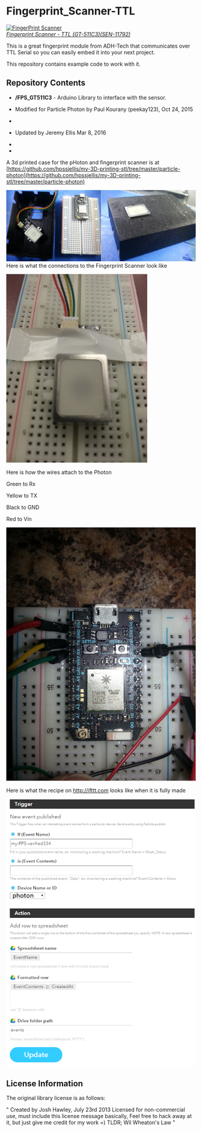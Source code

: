 Fingerprint_Scanner-TTL
=======================

[![FingerPrint Scanner](https://dlnmh9ip6v2uc.cloudfront.net/images/products/1/1/7/9/2/11792-01_medium.jpg)  
*Fingerprint Scanner - TTL (GT-511C3)(SEN-11792)*](https://www.sparkfun.com/products/11792)

This is a great fingerprint module from ADH-Tech that communicates over TTL Serial so you can easily embed it into your next project. 

This repository contains example code to work with it. 

Repository Contents
-------------------
* **/FPS_GT511C3** - Arduino Library to interface with the sensor.

* Modified for Particle Photon by Paul Kourany (peekay123), Oct 24, 2015
* 
* Updated by Jeremy Ellis Mar 8, 2016
* 
* 


A 3d printed case for the pHoton and fingerprint scanner is at [https://github.com/hpssjellis/my-3D-printing-stl/tree/master/particle-photon](https://github.com/hpssjellis/my-3D-printing-stl/tree/master/particle-photon)

![](fps-case.jpg)
Here is what the connections to the Fingerprint Scanner look like

![](fps.jpg)


Here is how the wires attach to the Photon

Green to Rx

Yellow to TX

Black to GND

Red to Vin


![](photonfps.jpg)

Here is what the recipe on http://ifttt.com looks like when it is fully made

![](ifttt2.png)





License Information
-------------------

The original library license is as follows:

"	Created by Josh Hawley, July 23rd 2013
	Licensed for non-commercial use, must include this license message
	basically, Feel free to hack away at it, but just give me credit for my work =)
	TLDR; Wil Wheaton's Law "
